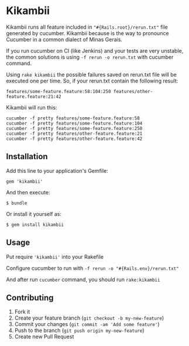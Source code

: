# Kikambii

Kikambii runs all feature included in `"#{Rails.root}/rerun.txt"` file generated by cucumber. Kikambii because is the way to pronounce Cucumber in a common dialect of Minas Gerais.

If you run cucumber on CI (like Jenkins) and your tests are very unstable, the common solutions is using `-f rerun -o rerun.txt` with cucumber command.

Using `rake kikambii` the possible failures saved on rerun.txt file will be executed one per time. So, if your rerun.txt contain the following result:

    features/some-feature.feature:58:104:250 features/other-feature.feature:21:42

Kikambii will run this:

    cucumber -f pretty features/some-feature.feature:58
    cucumber -f pretty features/some-feature.feature:104
    cucumber -f pretty features/some-feature.feature:250
    cucumber -f pretty features/other-feature.feature:21
    cucumber -f pretty features/other-feature.feature:42

## Installation

Add this line to your application's Gemfile:

    gem 'kikambii'

And then execute:

    $ bundle

Or install it yourself as:

    $ gem install kikambii

## Usage

Put require `'kikambii'` into your Rakefile

Configure cucumber to run with `-f rerun -o "#{Rails.env}/rerun.txt"`

And after run `cucumber` command, you should run `rake:kikambii`

## Contributing

1. Fork it
2. Create your feature branch (`git checkout -b my-new-feature`)
3. Commit your changes (`git commit -am 'Add some feature'`)
4. Push to the branch (`git push origin my-new-feature`)
5. Create new Pull Request
